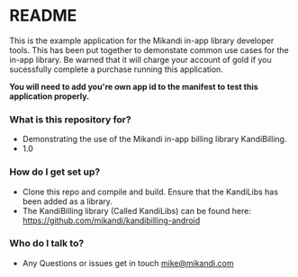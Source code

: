 # README #
This is the example application for the Mikandi in-app library developer tools. This has been put together to demonstate common use cases for the in-app library. Be warned that it will charge your account of gold if you sucessfully complete a purchase running this application. 

**You will need to add you're own app id to the manifest to test this application properly.** 

### What is this repository for? ###

* Demonstrating the use of the Mikandi in-app billing library KandiBilling. 
* 1.0

### How do I get set up? ###

* Clone this repo and compile and build. Ensure that the KandiLibs has been added as a library. 
* The KandiBilling library (Called KandiLibs) can be found here: https://github.com/mikandi/kandibilling-android

### Who do I talk to? ###

* Any Questions or issues get in touch mike@mikandi.com
